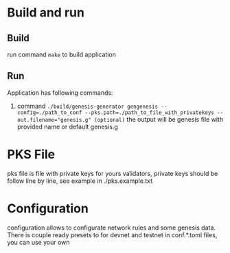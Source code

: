 # Build and run
## Build
run command `make` to build application

## Run
Application has following commands:

1. command `./build/genesis-generator gengenesis --config=./path_to_conf --pks.path=./path_to_file_with_privatekeys --out.filename="genesis.g" (optional)` the output will be genesis file with provided name or default genesis.g

# PKS File
pks file is file with private keys for yours validators, private keys should be follow line by line, see example in ./pks.example.txt

# Configuration
configuration allows to configurate network rules and some genesis data. There is couple ready presets to for devnet and testnet in conf.*.toml files, you can use your own
